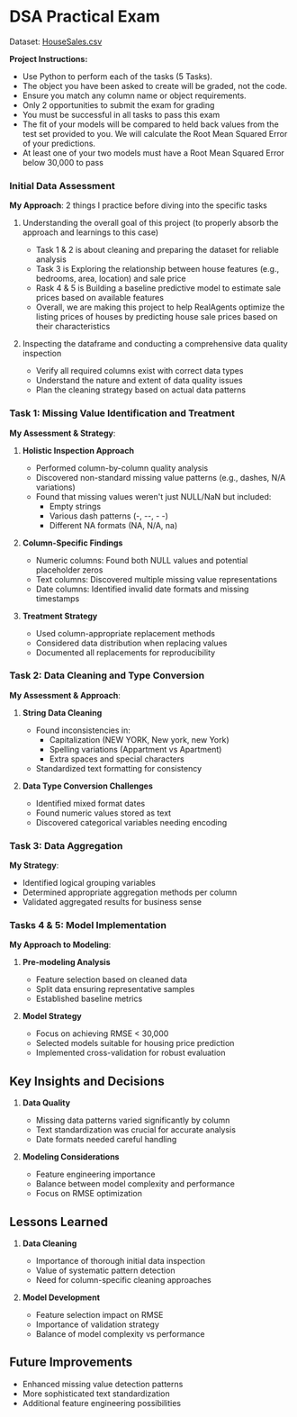 # DSA Practical Exam
Dataset: [HouseSales.csv](https://github.com/snoowbirvd/Data-Scientist-Assoc.-Practical-Exam/blob/62cdec419d676ac7ebe4ba0650c76f2b9befa1ad/house_sales.csv)

**Project Instructions:**
- Use Python to perform each of the tasks (5 Tasks).
- The object you have been asked to create will be graded, not the code.
- Ensure you match any column name or object requirements.
- Only 2 opportunities to submit the exam for grading
- You must be successful in all tasks to pass this exam
- The fit of your models will be compared to held back values from the test set provided to you. We will calculate the Root Mean Squared Error of your predictions.
- At least one of your two models must have a Root Mean Squared Error below 30,000 to pass
  

### Initial Data Assessment
**My Approach**: 2 things I practice before diving into the specific tasks
1. Understanding the overall goal of this project (to properly absorb the approach and learnings to this case)
   - Task 1 & 2 is about cleaning and preparing the dataset for reliable analysis
   - Task 3 is Exploring the relationship between house features (e.g., bedrooms, area, location) and sale price
   - Rask 4 & 5 is Building a baseline predictive model to estimate sale prices based on available features
   - Overall, we are making this project to help RealAgents optimize the listing prices of houses by predicting house sale prices based on their characteristics
   
2. Inspecting the dataframe and conducting a comprehensive data quality inspection
   - Verify all required columns exist with correct data types
   - Understand the nature and extent of data quality issues
   - Plan the cleaning strategy based on actual data patterns

### Task 1: Missing Value Identification and Treatment
**My Assessment & Strategy**:
1. **Holistic Inspection Approach**
   - Performed column-by-column quality analysis
   - Discovered non-standard missing value patterns (e.g., dashes, N/A variations)
   - Found that missing values weren't just NULL/NaN but included:
     - Empty strings
     - Various dash patterns (-, --, - -)
     - Different NA formats (NA, N/A, na)

2. **Column-Specific Findings**
   - Numeric columns: Found both NULL values and potential placeholder zeros
   - Text columns: Discovered multiple missing value representations
   - Date columns: Identified invalid date formats and missing timestamps

3. **Treatment Strategy**
   - Used column-appropriate replacement methods
   - Considered data distribution when replacing values
   - Documented all replacements for reproducibility

### Task 2: Data Cleaning and Type Conversion
**My Assessment & Approach**:

1. **String Data Cleaning**
   - Found inconsistencies in:
     - Capitalization (NEW YORK, New york, new York)
     - Spelling variations (Appartment vs Apartment)
     - Extra spaces and special characters
   - Standardized text formatting for consistency

2. **Data Type Conversion Challenges**
   - Identified mixed format dates
   - Found numeric values stored as text
   - Discovered categorical variables needing encoding

### Task 3: Data Aggregation
**My Strategy**:
- Identified logical grouping variables
- Determined appropriate aggregation methods per column
- Validated aggregated results for business sense

### Tasks 4 & 5: Model Implementation
**My Approach to Modeling**:
1. **Pre-modeling Analysis**
   - Feature selection based on cleaned data
   - Split data ensuring representative samples
   - Established baseline metrics

2. **Model Strategy**
   - Focus on achieving RMSE < 30,000
   - Selected models suitable for housing price prediction
   - Implemented cross-validation for robust evaluation

## Key Insights and Decisions
1. **Data Quality**
   - Missing data patterns varied significantly by column
   - Text standardization was crucial for accurate analysis
   - Date formats needed careful handling

2. **Modeling Considerations**
   - Feature engineering importance
   - Balance between model complexity and performance
   - Focus on RMSE optimization

## Lessons Learned
1. **Data Cleaning**
   - Importance of thorough initial data inspection
   - Value of systematic pattern detection
   - Need for column-specific cleaning approaches

2. **Model Development**
   - Feature selection impact on RMSE
   - Importance of validation strategy
   - Balance of model complexity vs performance

## Future Improvements
- Enhanced missing value detection patterns
- More sophisticated text standardization
- Additional feature engineering possibilities
